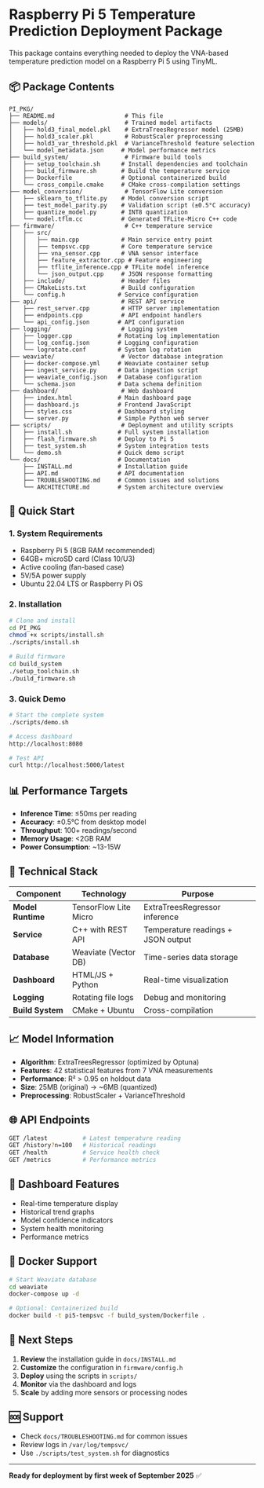 # Raspberry Pi 5 Temperature Prediction Deployment Package

This package contains everything needed to deploy the VNA-based temperature prediction model on a Raspberry Pi 5 using TinyML.

## 📦 Package Contents

```
PI_PKG/
├── README.md                    # This file
├── models/                      # Trained model artifacts
│   ├── hold3_final_model.pkl    # ExtraTreesRegressor model (25MB)
│   ├── hold3_scaler.pkl         # RobustScaler preprocessing
│   ├── hold3_var_threshold.pkl  # VarianceThreshold feature selection
│   └── model_metadata.json     # Model performance metrics
├── build_system/                # Firmware build tools
│   ├── setup_toolchain.sh      # Install dependencies and toolchain
│   ├── build_firmware.sh       # Build the temperature service
│   ├── Dockerfile              # Optional containerized build
│   └── cross_compile.cmake     # CMake cross-compilation settings
├── model_conversion/            # TensorFlow Lite conversion
│   ├── sklearn_to_tflite.py    # Model conversion script
│   ├── test_model_parity.py    # Validation script (±0.5°C accuracy)
│   ├── quantize_model.py       # INT8 quantization
│   └── model.tflm.cc           # Generated TFLite-Micro C++ code
├── firmware/                    # C++ temperature service
│   ├── src/
│   │   ├── main.cpp            # Main service entry point
│   │   ├── tempsvc.cpp         # Core temperature service
│   │   ├── vna_sensor.cpp      # VNA sensor interface
│   │   ├── feature_extractor.cpp # Feature engineering
│   │   ├── tflite_inference.cpp # TFLite model inference
│   │   └── json_output.cpp     # JSON response formatting
│   ├── include/                # Header files
│   ├── CMakeLists.txt          # Build configuration
│   └── config.h               # Service configuration
├── api/                        # REST API service
│   ├── rest_server.cpp         # HTTP server implementation
│   ├── endpoints.cpp           # API endpoint handlers
│   └── api_config.json        # API configuration
├── logging/                    # Logging system
│   ├── logger.cpp             # Rotating log implementation
│   ├── log_config.json        # Logging configuration
│   └── logrotate.conf         # System log rotation
├── weaviate/                   # Vector database integration
│   ├── docker-compose.yml     # Weaviate container setup
│   ├── ingest_service.py      # Data ingestion script
│   ├── weaviate_config.json   # Database configuration
│   └── schema.json            # Data schema definition
├── dashboard/                  # Web dashboard
│   ├── index.html             # Main dashboard page
│   ├── dashboard.js           # Frontend JavaScript
│   ├── styles.css             # Dashboard styling
│   └── server.py              # Simple Python web server
├── scripts/                    # Deployment and utility scripts
│   ├── install.sh             # Full system installation
│   ├── flash_firmware.sh      # Deploy to Pi 5
│   ├── test_system.sh         # System integration tests
│   └── demo.sh                # Quick demo script
└── docs/                      # Documentation
    ├── INSTALL.md             # Installation guide
    ├── API.md                 # API documentation
    ├── TROUBLESHOOTING.md     # Common issues and solutions
    └── ARCHITECTURE.md        # System architecture overview
```

## 🚀 Quick Start

### 1. System Requirements
- Raspberry Pi 5 (8GB RAM recommended)
- 64GB+ microSD card (Class 10/U3)
- Active cooling (fan-based case)
- 5V/5A power supply
- Ubuntu 22.04 LTS or Raspberry Pi OS

### 2. Installation
```bash
# Clone and install
cd PI_PKG
chmod +x scripts/install.sh
./scripts/install.sh

# Build firmware
cd build_system
./setup_toolchain.sh
./build_firmware.sh
```

### 3. Quick Demo
```bash
# Start the complete system
./scripts/demo.sh

# Access dashboard
http://localhost:8080

# Test API
curl http://localhost:5000/latest
```

## 📊 Performance Targets

- **Inference Time**: ≤50ms per reading
- **Accuracy**: ±0.5°C from desktop model
- **Throughput**: 100+ readings/second
- **Memory Usage**: <2GB RAM
- **Power Consumption**: ~13-15W

## 🔧 Technical Stack

| Component | Technology | Purpose |
|-----------|------------|---------|
| **Model Runtime** | TensorFlow Lite Micro | ExtraTreesRegressor inference |
| **Service** | C++ with REST API | Temperature readings + JSON output |
| **Database** | Weaviate (Vector DB) | Time-series data storage |
| **Dashboard** | HTML/JS + Python | Real-time visualization |
| **Logging** | Rotating file logs | Debug and monitoring |
| **Build System** | CMake + Ubuntu | Cross-compilation |

## 📈 Model Information

- **Algorithm**: ExtraTreesRegressor (optimized by Optuna)
- **Features**: 42 statistical features from 7 VNA measurements
- **Performance**: R² > 0.95 on holdout data
- **Size**: 25MB (original) → ~6MB (quantized)
- **Preprocessing**: RobustScaler + VarianceThreshold

## 🌐 API Endpoints

```bash
GET /latest          # Latest temperature reading
GET /history?n=100   # Historical readings
GET /health          # Service health check
GET /metrics         # Performance metrics
```

## 📱 Dashboard Features

- Real-time temperature display
- Historical trend graphs
- Model confidence indicators
- System health monitoring
- Performance metrics

## 🐳 Docker Support

```bash
# Start Weaviate database
cd weaviate
docker-compose up -d

# Optional: Containerized build
docker build -t pi5-tempsvc -f build_system/Dockerfile .
```

## 📝 Next Steps

1. **Review** the installation guide in `docs/INSTALL.md`
2. **Customize** the configuration in `firmware/config.h`
3. **Deploy** using the scripts in `scripts/`
4. **Monitor** via the dashboard and logs
5. **Scale** by adding more sensors or processing nodes

## 🆘 Support

- Check `docs/TROUBLESHOOTING.md` for common issues
- Review logs in `/var/log/tempsvc/`
- Use `./scripts/test_system.sh` for diagnostics

---

**Ready for deployment by first week of September 2025** ✅ 